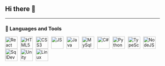 ## Hi there 👋

<!--
**AMendes12/AMendes12** is a ✨ _special_ ✨ repository because its `README.md` (this file) appears on your GitHub profile.

Here are some ideas to get you started:

- 🔭 I’m currently working on ...
- 🌱 I’m currently learning ...
- 👯 I’m looking to collaborate on ...
- 🤔 I’m looking for help with ...
- 💬 Ask me about ...
- 📫 How to reach me: ...
- 😄 Pronouns: ...
- ⚡ Fun fact: ...
-->

---

### 🧰 Languages and Tools

  <img align="left" alt="React" width="40px" style="padding-right:7px;" src="https://cdn.jsdelivr.net/gh/devicons/devicon@latest/icons/react/react-original-wordmark.svg"/>
  <img align="left" alt="HTML5" width="40px" style="padding-right:7px;" src="https://cdn.jsdelivr.net/gh/devicons/devicon@latest/icons/html5/html5-original-wordmark.svg"/>
  <img align="left" alt="CSS3" width="40px" style="padding-right:7px;" src="https://cdn.jsdelivr.net/gh/devicons/devicon@latest/icons/css3/css3-original-wordmark.svg" />
  <img align="left" alt="JS" width="40px" style="padding-right:7px;" src="https://cdn.jsdelivr.net/gh/devicons/devicon@latest/icons/javascript/javascript-original.svg" />
  <img align="left" alt="Java" width="40px" style="padding-right:7px;" src="https://cdn.jsdelivr.net/gh/devicons/devicon@latest/icons/java/java-original-wordmark.svg" />
  <img align="left" alt="MySql" width="40px" style="padding-right:7px;" src="https://cdn.jsdelivr.net/gh/devicons/devicon@latest/icons/mysql/mysql-original-wordmark.svg" />
  <img align="left" alt="C#" width="40px" style="padding-right:7px;" src="https://cdn.jsdelivr.net/gh/devicons/devicon@latest/icons/csharp/csharp-original.svg" />
  <img align="left" alt="Python" width="40px" style="padding-right:7px;" src="https://cdn.jsdelivr.net/gh/devicons/devicon@latest/icons/python/python-original-wordmark.svg" />
  <img align="left" alt="TypeScript" width="40px" style="padding-right:7px;" src="https://cdn.jsdelivr.net/gh/devicons/devicon@latest/icons/typescript/typescript-original.svg" />
  <img align="left" alt="NodeJS" width="40px" style="padding-right:7px;" src="https://cdn.jsdelivr.net/gh/devicons/devicon@latest/icons/nodejs/nodejs-original-wordmark.svg" />
  <img align="left" alt="SqlDeveloper" width="40px" style="padding-right:7px;" src="https://cdn.jsdelivr.net/gh/devicons/devicon@latest/icons/sqldeveloper/sqldeveloper-original.svg" />
  <img align="left" alt="Unity" width="40px" style="padding-right:7px;" src="https://cdn.jsdelivr.net/gh/devicons/devicon@latest/icons/unity/unity-original-wordmark.svg" />
  <img align="left" alt="Linux" width="40px" style="padding-right:7px;"  src="https://cdn.jsdelivr.net/gh/devicons/devicon@latest/icons/linux/linux-original.svg" />









